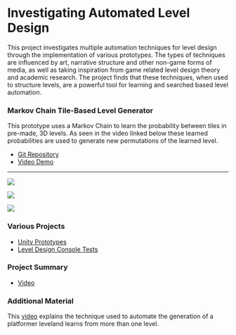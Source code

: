 # Investigating Automated Level Design

This project investigates multiple automation techniques for level design through the implementation of various prototypes. The types of techniques are influenced by art, narrative structure and other non-game forms of media, as well as taking inspiration from game related level design theory and academic research. The project finds that these techniques, when used to structure levels, are a powerful tool for learning and searched based level automation.


### Markov Chain Tile-Based Level Generator
This prototype uses a Markov Chain to learn the probability between tiles in pre-made, 3D levels. As seen in the video linked below these learned probabilities are used to generate new permutations of the learned level.

- [Git Repository](https://github.com/DudleyHK/Automated-3D-Level-Generation)
- [Video Demo](https://www.youtube.com/watch?v=76XambrRW_M)

---

![](https://dudleyhk.github.io/portfolio/disseration%20project/Markov%20Level%20Generator/MarkovChainGeneration.png)

![](https://dudleyHK.github.io/portfolio/disseration%20project/Markov%20Level%20Generator/MarkovChainGenerationAirTiles.png)

![](https://dudleyHK.github.io/portfolio/disseration%20project/Markov%20Level%20Generator/MarkovChainGenerationTransitionMatrix.png)


### Various Projects
- [Unity Prototypes](https://github.com/DudleyHK/Investigating-Level-Design-Techniques)
- [Level Design Console Tests](https://github.com/DudleyHK/Level-Design-In-Console)


### Project Summary
- [Video](https://www.youtube.com/watch?v=tlCWWixwgvA)



### Additional Material
This [video](https://www.youtube.com/watch?v=XcxsckJOvIg) explains the technique used to automate the generation of a platformer leveland learns from more than one level.
